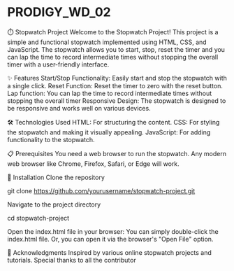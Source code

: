 # PRODIGY_WD_02

⏱️ Stopwatch Project
Welcome to the Stopwatch Project! This project is a simple and functional stopwatch implemented using HTML, CSS, and JavaScript. The stopwatch allows you to start, stop, reset the timer and you can lap the time to record intermediate times without stopping the overall timer with a user-friendly interface.

✨ Features
Start/Stop Functionality: Easily start and stop the stopwatch with a single click.
Reset Function: Reset the timer to zero with the reset button.
Lap function: You can lap the time to record intermediate times without stopping the overall timer
Responsive Design: The stopwatch is designed to be responsive and works well on various devices.

🛠️ Technologies Used
HTML: For structuring the content.
CSS: For styling the stopwatch and making it visually appealing.
JavaScript: For adding functionality to the stopwatch.

📋 Prerequisites
You need a web browser to run the stopwatch. Any modern web browser like Chrome, Firefox, Safari, or Edge will work.

🔧 Installation
Clone the repository

git clone https://github.com/yourusername/stopwatch-project.git

Navigate to the project directory

cd stopwatch-project

Open the index.html file in your browser:
You can simply double-click the index.html file.
Or, you can open it via the browser's "Open File" option.

🙏 Acknowledgments
Inspired by various online stopwatch projects and tutorials.
Special thanks to all the contributor
